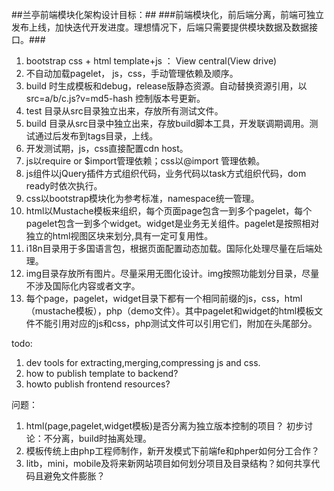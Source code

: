 ##兰亭前端模块化架构设计目标：##
###前端模块化，前后端分离，前端可独立发布上线，加快迭代开发进度。理想情况下，后端只需要提供模块数据及数据接口。###
 1. bootstrap css + html template+js ： View central(View drive)
 2. 不自动加载pagelet， js，css，手动管理依赖及顺序。
 3. build 时生成模板和debug，release版静态资源。自动替换资源引用，以 src=a/b/c.js?v=md5-hash 控制版本号更新。
 4. test 目录从src目录独立出来，存放所有测试文件。
 5. build 目录从src目录中独立出来，存放build脚本工具，开发联调期调用。测试通过后发布到tags目录，上线。
 6. 开发测试期，js，css直接配置cdn host。
 7. js以require or $import管理依赖；css以@import 管理依赖。
 8. js组件以jQuery插件方式组织代码，业务代码以task方式组织代码，dom ready时依次执行。
 9. css以bootstrap模块化为参考标准，namespace统一管理。
 10. html以Mustache模板来组织，每个页面page包含一到多个pagelet，每个pagelet包含一到多个widget。widget是业务无关组件。pagelet是按照相对独立的html视图区块来划分,具有一定可复用性。
 11. i18n目录用于多国语言包，根据页面配置动态加载。国际化处理尽量在后端处理。
 12. img目录存放所有图片。尽量采用无图化设计。img按照功能划分目录，尽量不涉及国际化内容或者文字。
 13. 每个page，pagelet，widget目录下都有一个相同前缀的js，css，html（mustache模板），php（demo文件）。其中pagelet和widget的html模板文件不能引用对应的js和css，php测试文件可以引用它们，附加在头尾部分。

todo:
 1. dev tools for extracting,merging,compressing js and css.
 2. how to publish template to backend?
 3. howto publish frontend resources?
 
问题：
 1. html(page,pagelet,widget模板)是否分离为独立版本控制的项目？ 初步讨论：不分离，build时抽离处理。
 2. 模板传统上由php工程师制作，新开发模式下前端fe和phper如何分工合作？
 3. litb，mini，mobile及将来新网站项目如何划分项目及目录结构？如何共享代码且避免文件膨胀？


